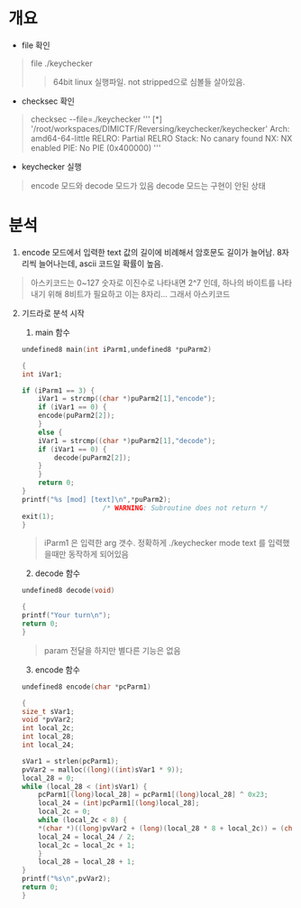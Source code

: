 # 개요
- file 확인
> file ./keychecker
>> 64bit linux 실행파일. not stripped으로 심볼들 살아있음.

- checksec 확인
> checksec --file=./keychecker
'''
[*] '/root/workspaces/DIMICTF/Reversing/keychecker/keychecker'
    Arch:     amd64-64-little
    RELRO:    Partial RELRO
    Stack:    No canary found
    NX:       NX enabled
    PIE:      No PIE (0x400000)
'''

- keychecker 실행
> encode 모드와 decode 모드가 있음
> decode 모드는 구현이 안된 상태

# 분석
1. encode 모드에서 입력한 text 값의 길이에 비례해서 암호문도 길이가 늘어남. 8자리씩 늘어나는데, ascii 코드일 확률이 높음. 
> 아스키코드는 0~127 숫자로 이진수로 나타내면 2^7 인데, 하나의 바이트를 나타내기 위해 8비트가 필요하고 이는 8자리... 그래서 아스키코드
2. 기드라로 분석 시작
    1. main 함수
    ```c    
    undefined8 main(int iParm1,undefined8 *puParm2)

    {
    int iVar1;
    
    if (iParm1 == 3) {
        iVar1 = strcmp((char *)puParm2[1],"encode");
        if (iVar1 == 0) {
        encode(puParm2[2]);
        }
        else {
        iVar1 = strcmp((char *)puParm2[1],"decode");
        if (iVar1 == 0) {
            decode(puParm2[2]);
        }
        }
        return 0;
    }
    printf("%s [mod] [text]\n",*puParm2);
                        /* WARNING: Subroutine does not return */
    exit(1);
    }
    ```
    > iParm1 은 입력한 arg 갯수. 정확하게 ./keychecker mode text 를 입력했을때만 동작하게 되어있음

    2. decode 함수
    ```c    
    undefined8 decode(void)

    {
    printf("Your turn\n");
    return 0;
    }
    ```
    > param 전달을 하지만 별다른 기능은 없음

    3. encode 함수
    ```c    
    undefined8 encode(char *pcParm1)

    {
    size_t sVar1;
    void *pvVar2;
    int local_2c;
    int local_28;
    int local_24;
    
    sVar1 = strlen(pcParm1);
    pvVar2 = malloc((long)((int)sVar1 * 9));
    local_28 = 0;
    while (local_28 < (int)sVar1) {
        pcParm1[(long)local_28] = pcParm1[(long)local_28] ^ 0x23;
        local_24 = (int)pcParm1[(long)local_28];
        local_2c = 0;
        while (local_2c < 8) {
        *(char *)((long)pvVar2 + (long)(local_28 * 8 + local_2c)) = (char)(local_24 % 2) + '0';
        local_24 = local_24 / 2;
        local_2c = local_2c + 1;
        }
        local_28 = local_28 + 1;
    }
    printf("%s\n",pvVar2);
    return 0;
    }


    ```